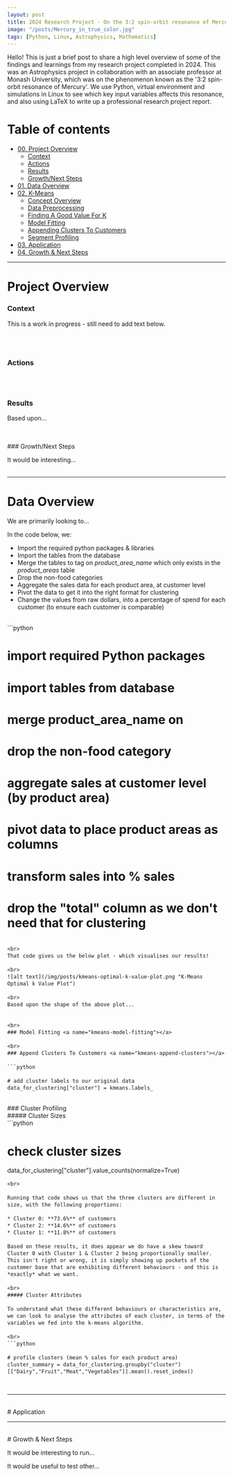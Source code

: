 ```yaml
---
layout: post
title: 2024 Research Project - On the 3:2 spin-orbit resonance of Mercury
image: "/posts/Mercury_in_true_color.jpg"
tags: [Python, Linux, Astrophysics, Mathematics]
---
```


Hello! This is just a brief post to share a high level overview of some of the findings and learnings from my research project completed in 2024. This was an Astrophysics project in collaboration with an associate professor at Monash University, which was on the phenomenon known as the '3:2 spin-orbit resonance of Mercury'. We use Python, virtual environment and simulations in Linux to see which key input variables affects this resonance, and also using LaTeX to write up a professional research project report.

# Table of contents

- [00. Project Overview](#overview-main)
    - [Context](#overview-context)
    - [Actions](#overview-actions)
    - [Results](#overview-results)
    - [Growth/Next Steps](#overview-growth)
- [01. Data Overview](#data-overview)
- [02. K-Means](#kmeans-title)
    - [Concept Overview](#kmeans-overview)
    - [Data Preprocessing](#kmeans-preprocessing)
    - [Finding A Good Value For K](#kmeans-k-value)
    - [Model Fitting](#kmeans-model-fitting)
    - [Appending Clusters To Customers](#kmeans-append-clusters)
    - [Segment Profiling](#kmeans-cluster-profiling)
- [03. Application](#kmeans-application)
- [04. Growth & Next Steps](#growth-next-steps)

___

# Project Overview  <a name="overview-main"></a>

### Context <a name="overview-context"></a>

This is a work in progress - still need to add text below.

<br>
<br>

### Actions <a name="overview-actions"></a>

<br>
<br>

### Results <a name="overview-results"></a>

Based upon...

<br>
<br>
### Growth/Next Steps <a name="overview-growth"></a>

It would be interesting... 
<br>
<br>

___

# Data Overview  <a name="data-overview"></a>

We are primarily looking to...

In the code below, we:

* Import the required python packages & libraries
* Import the tables from the database
* Merge the tables to tag on *product_area_name* which only exists in the *product_areas* table
* Drop the non-food categories
* Aggregate the sales data for each product area, at customer level
* Pivot the data to get it into the right format for clustering
* Change the values from raw dollars, into a percentage of spend for each customer (to ensure each customer is comparable)

<br>
```python

# import required Python packages

# import tables from database

# merge product_area_name on

# drop the non-food category

# aggregate sales at customer level (by product area)

# pivot data to place product areas as columns

# transform sales into % sales

# drop the "total" column as we don't need that for clustering

```

<br>
That code gives us the below plot - which visualises our results!

<br>
![alt text](/img/posts/kmeans-optimal-k-value-plot.png "K-Means Optimal k Value Plot")

<br>
Based upon the shape of the above plot...


<br>
### Model Fitting <a name="kmeans-model-fitting"></a>

<br>
### Append Clusters To Customers <a name="kmeans-append-clusters"></a>

```python

# add cluster labels to our original data
data_for_clustering["cluster"] = kmeans.labels_

```

<br>
### Cluster Profiling <a name="kmeans-cluster-profiling"></a>


<br>
##### Cluster Sizes


<br>
```python

# check cluster sizes
data_for_clustering["cluster"].value_counts(normalize=True)

```
<br>

Running that code shows us that the three clusters are different in size, with the following proportions:

* Cluster 0: **73.6%** of customers
* Cluster 2: **14.6%** of customers
* Cluster 1: **11.8%** of customers

Based on these results, it does appear we do have a skew toward Cluster 0 with Cluster 1 & Cluster 2 being proportionally smaller.  This isn't right or wrong, it is simply showing up pockets of the customer base that are exhibiting different behaviours - and this is *exactly* what we want.

<br>
##### Cluster Attributes

To understand what these different behaviours or characteristics are, we can look to analyse the attributes of each cluster, in terms of the variables we fed into the k-means algorithm.

<br>
```python

# profile clusters (mean % sales for each product area)
cluster_summary = data_for_clustering.groupby("cluster")[["Dairy","Fruit","Meat","Vegetables"]].mean().reset_index()

```
<br>

___
<br>
# Application <a name="kmeans-application"></a>


___
<br>
# Growth & Next Steps <a name="growth-next-steps"></a>

It would be interesting to run... 

It would be useful to test other... 
